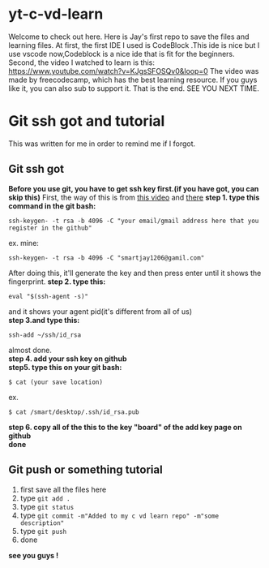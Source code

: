 # yt-c-vd-learn
Welcome to check out here.
Here is Jay's first repo to save the files and learning files.
At first, the first IDE I used is CodeBlock .This ide is nice but I use vscode now,Codeblock is a nice ide that is fit for the beginners.
Second, the video I watched to learn is this:
https://www.youtube.com/watch?v=KJgsSFOSQv0&loop=0
The video was made by freecodecamp, which has the best learning resource.
If you guys like it, you can also sub to support it.
That is the end.
SEE YOU NEXT TIME.
# Git ssh got and tutorial
This was written for me in order to remind me if I forgot.
## Git ssh got 
**Before you use git, you have to get ssh key first.(if you have got, you can skip this)**
First, the way of this is from [this video](https://www.youtube.com/watch?v=H5qNpRGB7Qw&loop=0)
and [there](https://blog.jaycetyle.com/2018/02/github-ssh/)
**step 1. type this command in the git bash:**
```
ssh-keygen- -t rsa -b 4096 -C "your email/gmail address here that you register in the github"
```
ex. mine:
```
ssh-keygen- -t rsa -b 4096 -C "smartjay1206@gamil.com"
```
After doing this, it'll generate the key and then press enter until it shows the fingerprint.
**step 2. type this:**
```
eval "$(ssh-agent -s)"
```
and it shows your agent pid(it's different from all of us)  
**step 3.and type this:**
```
ssh-add ~/ssh/id_rsa
```
almost done.  
**step 4. add your ssh key on github**  
**step5. type this on your git bash:**
```
$ cat (your save location)
```
ex.
```
$ cat /smart/desktop/.ssh/id_rsa.pub
```
**step 6. copy all of the this to the key "board" of the add key page on github**  
**done**
## Git push or something tutorial
1. first save all the files here
2. type `git add .`
3. type `git status`
4. type `git commit -m"Added to my c vd learn repo" -m"some description"`
5. type `git push`
6. done

**see you guys !**
